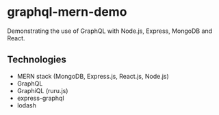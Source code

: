 # graphql-mern-demo
 Demonstrating the use of GraphQL with Node.js, Express, MongoDB and React. 
 
 ## Technologies 
 - MERN stack (MongoDB, Express.js, React.js, Node.js)
 - GraphQL
 - GraphiQL (ruru.js)
 - express-graphql
 - lodash
